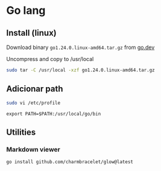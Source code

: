 # Go lang

## Install (linux)

Download binary `go1.24.0.linux-amd64.tar.gz` from [go.dev](https://go.dev/dl/)

Uncompress and copy to /usr/local
```bash
sudo tar -C /usr/local -xzf go1.24.0.linux-amd64.tar.gz
```

## Adicionar path

```bash
sudo vi /etc/profile
```

`export PATH=$PATH:/usr/local/go/bin`

## Utilities

### Markdown viewer

```bash
go install github.com/charmbracelet/glow@latest
```
